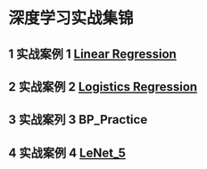 # 深度学习实战集锦

## 1 实战案例 1 [Linear Regression](./Linear_Regressin.py)

## 2 实战案例 2 [Logistics Regression](./Logistic_Regression_practice.py) 

## 3 实战案列 3 BP_Practice

## 4 实战案例 4 [LeNet_5](./LeNet_5_MNIST_practice.py)
